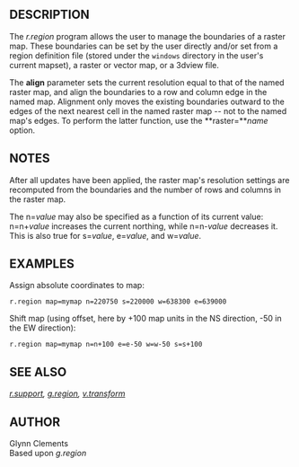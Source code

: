 ## DESCRIPTION

The *r.region* program allows the user to manage the boundaries of a
raster map. These boundaries can be set by the user directly and/or set
from a region definition file (stored under the `windows` directory in
the user's current mapset), a raster or vector map, or a 3dview file.

The **align** parameter sets the current resolution equal to that of the
named raster map, and align the boundaries to a row and column edge in
the named map. Alignment only moves the existing boundaries outward to
the edges of the next nearest cell in the named raster map -- not to the
named map's edges. To perform the latter function, use the
**raster=***name* option.

## NOTES

After all updates have been applied, the raster map's resolution
settings are recomputed from the boundaries and the number of rows and
columns in the raster map.

The n=*value* may also be specified as a function of its current value:
n=n+*value* increases the current northing, while n=n-*value* decreases
it. This is also true for s=*value*, e=*value*, and w=*value*.

## EXAMPLES

Assign absolute coordinates to map:

```shell
r.region map=mymap n=220750 s=220000 w=638300 e=639000
```

Shift map (using offset, here by +100 map units in the NS direction, -50
in the EW direction):

```shell
r.region map=mymap n=n+100 e=e-50 w=w-50 s=s+100
```

## SEE ALSO

*[r.support](r.support.md), [g.region](g.region.md),
[v.transform](v.transform.md)*

## AUTHOR

Glynn Clements  
Based upon *g.region*
